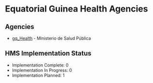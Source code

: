 # Equatorial Guinea Health Agencies

## Agencies

- [gq_Health](gq_Health/index.md) - Ministerio de Salud Pública

## HMS Implementation Status

- Implementation Complete: 0
- Implementation In Progress: 0
- Implementation Planned: 1
